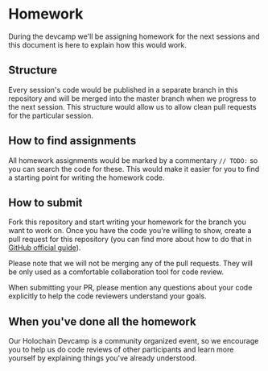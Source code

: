 # Homework

During the devcamp we'll be assigning homework for the next sessions and this document is here to explain how this would work.

## Structure

Every session's code would be published in a separate branch in this repository and will be merged into the master branch when we progress to the next session. This structure would allow us to allow clean pull requests for the particular session.

## How to find assignments

All homework assignments would be marked by a commentary `// TODO:` so you can search the code for these. This would make it easier for you to find a starting point for writing the homework code.

## How to submit

Fork this repository and start writing your homework for the branch you want to work on. Once you have the code you're willing to show, create a pull request for this repository (you can find more about how to do that in [GitHub official guide](https://guides.github.com/activities/forking/)).

Please note that we will not be merging any of the pull requests. They will be only used as a comfortable collaboration tool for code review.

When submitting your PR, please mention any questions about your code explicitly to help the code reviewers understand your goals.

## When you've done all the homework

Our Holochain Devcamp is a community organized event, so we encourage you to help us do code reviews of other participants and learn more yourself by explaining things you've already understood.
